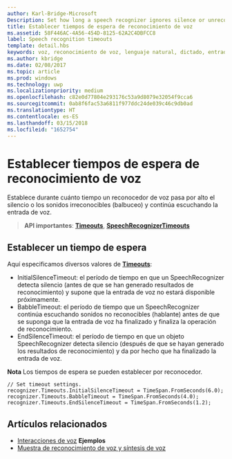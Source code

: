 ```yaml
---
author: Karl-Bridge-Microsoft
Description: Set how long a speech recognizer ignores silence or unrecognizable sounds (babble) and continues listening for speech input.
title: Establecer tiempos de espera de reconocimiento de voz
ms.assetid: 58F446AC-4A56-454D-8125-62A2C4DBFCC8
label: Speech recognition timeouts
template: detail.hbs
keywords: voz, reconocimiento de voz, lenguaje natural, dictado, entrada, interacción del usuario
ms.author: kbridge
ms.date: 02/08/2017
ms.topic: article
ms.prod: windows
ms.technology: uwp
ms.localizationpriority: medium
ms.openlocfilehash: c82e0d77804e293176c53a9d8079e32054f9cca6
ms.sourcegitcommit: 0ab8f6fac53a6811f977ddc24de039c46c9db0ad
ms.translationtype: HT
ms.contentlocale: es-ES
ms.lasthandoff: 03/15/2018
ms.locfileid: "1652754"
---
```

# <a name="set-speech-recognition-timeouts"></a>Establecer tiempos de espera de reconocimiento de voz


Establece durante cuánto tiempo un reconocedor de voz pasa por alto el silencio o los sonidos irreconocibles (balbuceo) y continúa escuchando la entrada de voz.

> **API importantes**: [**Timeouts**](https://msdn.microsoft.com/library/windows/apps/dn653253), [**SpeechRecognizerTimeouts**](https://msdn.microsoft.com/library/windows/apps/dn653230)

## <a name="set-a-timeout"></a>Establecer un tiempo de espera


Aquí especificamos diversos valores de [**Timeouts**](https://msdn.microsoft.com/library/windows/apps/dn653253):

-   InitialSilenceTimeout: el período de tiempo en que un SpeechRecognizer detecta silencio (antes de que se han generado resultados de reconocimiento) y supone que la entrada de voz no estará disponible próximamente.
-   BabbleTimeout: el período de tiempo que un SpeechRecognizer continúa escuchando sonidos no reconocibles (hablante) antes de que se suponga que la entrada de voz ha finalizado y finaliza la operación de reconocimiento.
-   EndSilenceTimeout: el período de tiempo en que un objeto SpeechRecognizer detecta silencio (después de que se hayan generado los resultados de reconocimiento) y da por hecho que ha finalizado la entrada de voz.

**Nota** Los tiempos de espera se pueden establecer por reconocedor.

 

```CSharp
// Set timeout settings.
recognizer.Timeouts.InitialSilenceTimeout = TimeSpan.FromSeconds(6.0);
recognizer.Timeouts.BabbleTimeout = TimeSpan.FromSeconds(4.0);
recognizer.Timeouts.EndSilenceTimeout = TimeSpan.FromSeconds(1.2);
```

## <a name="related-articles"></a>Artículos relacionados


* [Interacciones de voz](speech-interactions.md)
**Ejemplos**
* [Muestra de reconocimiento de voz y síntesis de voz](http://go.microsoft.com/fwlink/p/?LinkID=619897)
 

 




